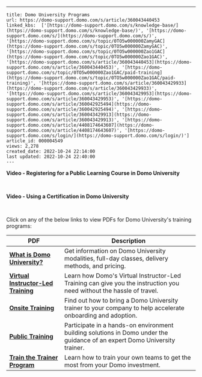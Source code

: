 ---
    title: Domo University Programs
    url: https://domo-support.domo.com/s/article/360043440453
    linked_kbs:  ['[https://domo-support.domo.com/s/knowledge-base/](https://domo-support.domo.com/s/knowledge-base/)', '[https://domo-support.domo.com/s/](https://domo-support.domo.com/s/)', '[https://domo-support.domo.com/s/topic/0TO5w000000ZamyGAC](https://domo-support.domo.com/s/topic/0TO5w000000ZamyGAC)', '[https://domo-support.domo.com/s/topic/0TO5w000000Zao1GAC](https://domo-support.domo.com/s/topic/0TO5w000000Zao1GAC)', '[https://domo-support.domo.com/s/article/360043440453](https://domo-support.domo.com/s/article/360043440453)', '[https://domo-support.domo.com/s/topic/0TO5w000000Zao1GAC/paid-training](https://domo-support.domo.com/s/topic/0TO5w000000Zao1GAC/paid-training)', '[https://domo-support.domo.com/s/article/360043429933](https://domo-support.domo.com/s/article/360043429933)', '[https://domo-support.domo.com/s/article/360043429953](https://domo-support.domo.com/s/article/360043429953)', '[https://domo-support.domo.com/s/article/360042925494](https://domo-support.domo.com/s/article/360042925494)', '[https://domo-support.domo.com/s/article/360043429913](https://domo-support.domo.com/s/article/360043429913)', '[https://domo-support.domo.com/s/article/4408174643607](https://domo-support.domo.com/s/article/4408174643607)', '[https://domo-support.domo.com/s/login/](https://domo-support.domo.com/s/login/)']
    article_id: 000004549
    views: 2,278
    created_date: 2022-10-24 22:14:00
    last updated: 2022-10-24 22:40:00
    ---



**Video - Registering for a Public Learning Course in Domo University**



 


**Video - Using a Certification in Domo University**



 


Click on any of the below links to view PDFs for Domo University's training programs:




| PDF | Description |
| --- | --- |
| **[What is Domo University?](https://domosoftware.sharepoint.com/:b:/s/CS-Edu-PublicFiles/Edt8EnZCeB5NqsCbsN_ZC9IBHUkr6hZNmzEQNQoa6pfqyQ?e=jsbNm5 "Domo+University+in+a+Page.pdf")** | Get information on Domo University modalities, full-day classes, delivery methods, and pricing. |
| **[Virtual Instructor-Led Training](https://domosoftware.sharepoint.com/:b:/s/CS-Edu-PublicFiles/EWsqVAA8CKFJrsrREjKcl3ABN8cQ-jkYfSAgTlvNSV7E-Q?e=9xbDHA "Domo University VILT.pdf")** | Learn how Domo's Virtual Instructor-Led Training can give you the instruction you need without the hassle of travel.  |
| **[Onsite Training](https://domosoftware.sharepoint.com/:b:/s/CS-Edu-PublicFiles/EUztrCpMDWVNq-WciAPuf50BCHDZ-WhPRWgpUhzyaD_zuw?e=I0E56S "Domo University Onsite Training.pdf")** | Find out how to bring a Domo University trainer to your company to help accelerate onboarding and adoption. |
| **[Public Training](https://domosoftware.sharepoint.com/:b:/s/CS-Edu-PublicFiles/Eddc3ToZoatFuXP9RJzDCIABWkseuWpjbZ-0j8gLGknWRg?e=qRgYG0 "Domo University Public Training.pdf")** | Participate in a hands-on environment building solutions in Domo under the guidance of an expert Domo University trainer. |
| **[Train the Trainer Program](https://domosoftware.sharepoint.com/:b:/s/CS-Edu-PublicFiles/EdcIiPZgLpBIt_QAFuADGmMByTV1bA_tlwzyjqi2zZIAIg?e=mVjecX "Domo University Train the Trainer.pdf")** | Learn how to train your own teams to get the most from your Domo investment. |


 

